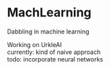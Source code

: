 # MachLearning
Dabbling in machine learning  

Working on UrkleAI  
currently: kind of naive approach  
todo: incorporate neural networks  

